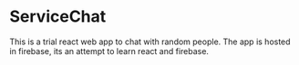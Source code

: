 # ServiceChat
This is a trial react web app to chat with random people. The app is hosted in firebase, its an attempt to learn react and firebase.
